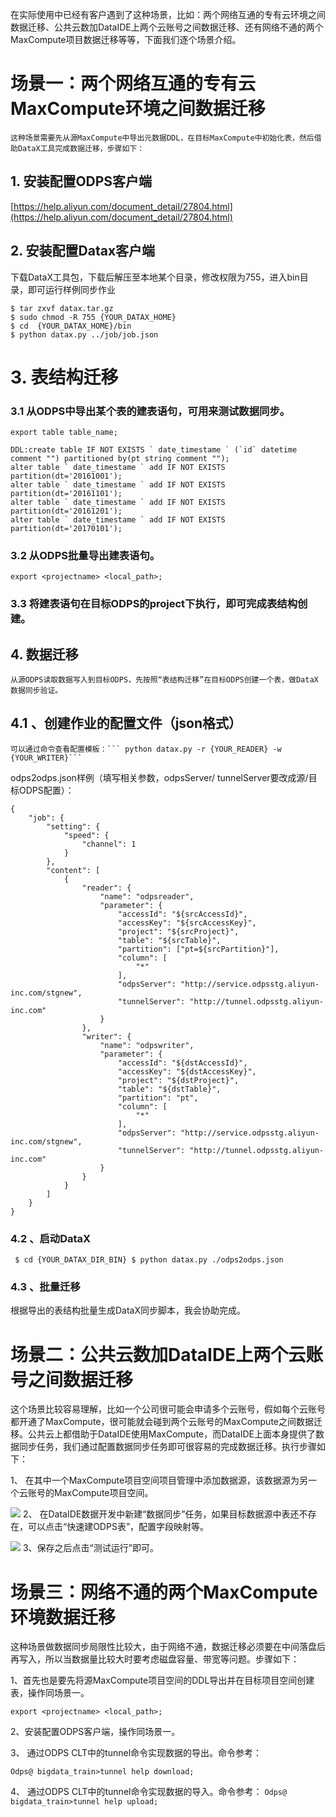 在实际使用中已经有客户遇到了这种场景，比如：两个网络互通的专有云环境之间数据迁移、公共云数加DataIDE上两个云账号之间数据迁移、还有网络不通的两个MaxCompute项目数据迁移等等，下面我们逐个场景介绍。

# 场景一：两个网络互通的专有云MaxCompute环境之间数据迁移
    
    这种场景需要先从源MaxCompute中导出元数据DDL，在目标MaxCompute中初始化表，然后借助DataX工具完成数据迁移，步骤如下：
## 1. 安装配置ODPS客户端

[https://help.aliyun.com/document_detail/27804.html](https://help.aliyun.com/document_detail/27804.html)

## 2. 安装配置Datax客户端

下载DataX工具包，下载后解压至本地某个目录，修改权限为755，进入bin目录，即可运行样例同步作业
```
$ tar zxvf datax.tar.gz 
$ sudo chmod -R 755 {YOUR_DATAX_HOME} 
$ cd  {YOUR_DATAX_HOME}/bin 
$ python datax.py ../job/job.json
```

# 3.   表结构迁移
### 3.1 从ODPS中导出某个表的建表语句，可用来测试数据同步。
```
export table table_name;

DDL:create table IF NOT EXISTS ` date_timestame ` (`id` datetime comment "") partitioned by(pt string comment "");
alter table ` date_timestame ` add IF NOT EXISTS partition(dt='20161001');
alter table ` date_timestame ` add IF NOT EXISTS partition(dt='20161101');
alter table ` date_timestame ` add IF NOT EXISTS partition(dt='20161201');
alter table ` date_timestame ` add IF NOT EXISTS partition(dt='20170101');
```
### 3.2 从ODPS批量导出建表语句。
```
export <projectname> <local_path>;
```
### 3.3 将建表语句在目标ODPS的project下执行，即可完成表结构创建。

## 4.   数据迁移

    从源ODPS读取数据写入到目标ODPS，先按照“表结构迁移”在目标ODPS创建一个表，做DataX数据同步验证。
## 4.1 、创建作业的配置文件（json格式）

    可以通过命令查看配置模板：``` python datax.py -r {YOUR_READER} -w {YOUR_WRITER}```
odps2odps.json样例（填写相关参数，odpsServer/ tunnelServer要改成源/目标ODPS配置）：
```
{
    "job": {
        "setting": {
            "speed": {
                "channel": 1
            }
        },
        "content": [
            {
                "reader": {
                    "name": "odpsreader",
                    "parameter": {
                        "accessId": "${srcAccessId}",
                        "accessKey": "${srcAccessKey}",
                        "project": "${srcProject}",
                        "table": "${srcTable}",
                        "partition": ["pt=${srcPartition}"],
                        "column": [
                            "*"
                        ],
                        "odpsServer": "http://service.odpsstg.aliyun-inc.com/stgnew",
                        "tunnelServer": "http://tunnel.odpsstg.aliyun-inc.com"
                    }
                },
                "writer": {
                    "name": "odpswriter",
                    "parameter": {
                        "accessId": "${dstAccessId}",
                        "accessKey": "${dstAccessKey}",
                        "project": "${dstProject}",
                        "table": "${dstTable}",
                        "partition": "pt",
                        "column": [
                            "*"
                        ],
                        "odpsServer": "http://service.odpsstg.aliyun-inc.com/stgnew",
                        "tunnelServer": "http://tunnel.odpsstg.aliyun-inc.com"
                    }
                }
            }
        ]
    }
}
```
### 4.2 、启动DataX

``` $ cd {YOUR_DATAX_DIR_BIN} $ python datax.py ./odps2odps.json```

### 4.3 、批量迁移

根据导出的表结构批量生成DataX同步脚本，我会协助完成。

# 场景二：公共云数加DataIDE上两个云账号之间数据迁移

   这个场景比较容易理解，比如一个公司很可能会申请多个云账号，假如每个云账号都开通了MaxCompute，很可能就会碰到两个云账号的MaxCompute之间数据迁移。公共云上都借助于DataIDE使用MaxCompute，而DataIDE上面本身提供了数据同步任务，我们通过配置数据同步任务即可很容易的完成数据迁移。执行步骤如下：

1、	在其中一个MaxCompute项目空间项目管理中添加数据源，该数据源为另一个云账号的MaxCompute项目空间。

![](https://github.com/lihangqi/My-blog/blob/master/picture/%E5%9B%BE%E7%89%871.png)
2、	在DataIDE数据开发中新建“数据同步”任务，如果目标数据源中表还不存在，可以点击“快速建ODPS表”，配置字段映射等。

![](https://github.com/lihangqi/My-blog/blob/master/picture/%E5%9B%BE%E7%89%872.png)
3、保存之后点击“测试运行”即可。

# 场景三：网络不通的两个MaxCompute环境数据迁移

   这种场景做数据同步局限性比较大，由于网络不通，数据迁移必须要在中间落盘后再写入，所以当数据量比较大时要考虑磁盘容量、带宽等问题。步骤如下：

1、首先也是要先将源MaxCompute项目空间的DDL导出并在目标项目空间创建表，操作同场景一。

```export <projectname> <local_path>;```

2、安装配置ODPS客户端，操作同场景一。

3、	通过ODPS CLT中的tunnel命令实现数据的导出。命令参考：

```Odps@ bigdata_train>tunnel help download;```

4、	通过ODPS CLT中的tunnel命令实现数据的导入。命令参考：
```Odps@ bigdata_train>tunnel help upload;```
